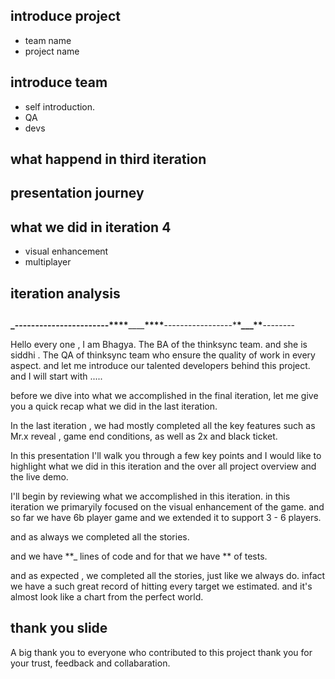 ## introduce project

- team name
- project name

## introduce team

- self introduction.
- QA
- devs

## what happend in third iteration

## presentation journey

## what we did in iteration 4

- visual enhancement
- multiplayer

## iteration analysis

##

**\_-----------------------\*\*\*\***\_\_\_\_**\*\*\*\***-----------------\***\*\_\_\_\*\***--------

Hello every one , I am Bhagya. The BA of the thinksync team.
and she is siddhi . The QA of thinksync team who ensure the quality of work in every aspect.
and let me introduce our talented developers behind this project.
and I will start with .....

before we dive into what we accomplished in the final iteration, let me give you a quick recap what we did in the last iteration.

In the last iteration , we had mostly completed all the key features
such as Mr.x reveal , game end conditions, as well as 2x and black ticket.

In this presentation I'll walk you through a few key points and I would like to highlight what we did in this iteration and the over all project overview and the live demo.

I'll begin by reviewing what we accomplished in this iteration.
in this iteration we primaryily focused on the visual enhancement of the game.
and so far we have 6b player game and we extended it to support 3 - 6 players.

and as always we completed all the stories.

and we have **\_ lines of code and for that we have ** of tests.

and as expected , we completed all the stories, just like we always do. infact we have a such great record of hitting every target we estimated. and it's almost look like a chart from the perfect world.

## thank you slide

A big thank you to everyone who contributed to this project
thank you for your trust, feedback and collabaration.
